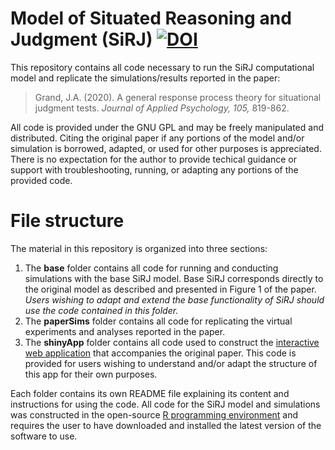 # Model of Situated Reasoning and Judgment (SiRJ) [![DOI](https://zenodo.org/badge/154691039.svg)](https://zenodo.org/badge/latestdoi/154691039)

This repository contains all code necessary to run the SiRJ computational model and replicate the simulations/results reported in the paper: 
> Grand, J.A. (2020). A general response process theory for situational judgment tests. *Journal of Applied Psychology, 105,* 819-862.

All code is provided under the GNU GPL and may be freely manipulated and distributed. Citing the original paper if any portions of the model and/or simulation is borrowed, adapted, or used for other purposes is appreciated. There is no expectation for the author to provide techical guidance or support with troubleshooting, running, or adapting any portions of the provided code.

# File structure
The material in this repository is organized into three sections:
1. The **base** folder contains all code for running and conducting simulations with the base SiRJ model. Base SiRJ corresponds directly to the original model as described and presented in Figure 1 of the paper. *Users wishing to adapt and extend the base functionality of SiRJ should use the code contained in this folder.*
2. The **paperSims** folder contains all code for replicating the virtual experiments and analyses reported in the paper.
3. The **shinyApp** folder contains all code used to construct the [interactive web application](https://grandjam.shinyapps.io/sirj) that accompanies the original paper. This code is provided for users wishing to understand and/or adapt the structure of this app for their own purposes.

Each folder contains its own README file explaining its content and instructions for using the code. All code for the SiRJ model and simulations was constructed in the open-source [R programming environment](https://cran.r-project.org/) and requires the user to have downloaded and installed the latest version of the software to use.
